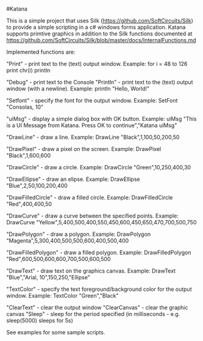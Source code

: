 #Katana

This is a simple project that uses Silk (https://github.com/SoftCircuits/Silk) to provide a simple 
scripting in a c# windows forms application. Katana supports primtive graphics in addition to the Silk functions documented at https://github.com/SoftCircuits/Silk/blob/master/docs/InternalFunctions.md

Implemented functions are:

"Print" - print text to the (text) output window. Example: 
for i = 48 to 126
        print chr(i)
    println
    
"Debug" - print text to the Console
"Println" - print text to the (text) output window (with a newline). Example:
println "Hello, World!"

"Setfont" - specify the font for the output window. Example:
SetFont "Consolas, 10"

"uiMsg" - display a simple dialog box with OK button. Example:
uiMsg "This is a UI Message from Katana. Press OK to continue","Katana uiMsg"

"DrawLine" - draw a line. Example:
DrawLine "Black",1,100,50,200,50

"DrawPixel" - draw a pixel on the screen. Example:
DrawPixel "Black",1,600,600

"DrawCircle" - draw a circle. Example:
DrawCircle "Green",10,250,400,30

"DrawEllipse" - draw an elipse. Example:
DrawEllipse "Blue",2,50,100,200,400

"DrawFilledCircle" - draw a filled circle. Example:
DrawFilledCircle "Red",400,400,50

"DrawCurve" - draw a curve between the specified points. Example:
DrawCurve "Yellow",5,400,500,400,550,450,600,450,650,470,700,500,750

"DrawPolygon" - draw a polygon. Example:
DrawPolygon "Magenta",5,300,400,500,500,600,400,500,400

"DrawFilledPolygon" - draw a filled polygon. Example:
DrawFilledPolygon "Red",600,500,600,600,700,500,600,500

"DrawText" - draw text on the graphics canvas. Example:
DrawText "Blue","Arial, 10",150,250,"Ellipse"

"TextColor" - specify the text foreground/background color for the output window. Example:
TextColor "Green","Black"

"ClearText" - clear the output window
"ClearCanvas" - clear the graphic canvas
"Sleep" - sleep for the period specified (in milliseconds - e.g. sleep(5000) sleeps for 5s)


See examples for some sample scripts.

